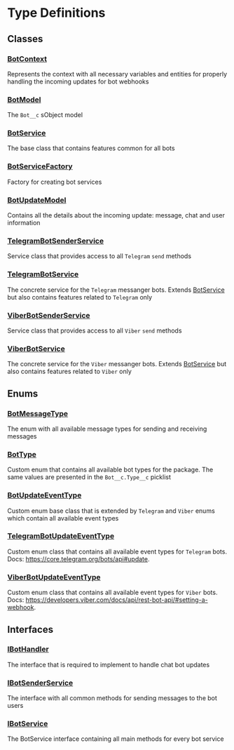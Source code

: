 # Type Definitions

## Classes

### [BotContext](/types/Classes/BotContext.md)

Represents the context with all necessary variables and entities for properly handling the incoming updates for bot webhooks

### [BotModel](/types/Classes/BotModel.md)

The `Bot__c` sObject model

### [BotService](/types/Classes/BotService.md)

The base class that contains features common for all bots

### [BotServiceFactory](/types/Classes/BotServiceFactory.md)

Factory for creating bot services

### [BotUpdateModel](/types/Classes/BotUpdateModel.md)

Contains all the details about the incoming update: message, chat and user information

### [TelegramBotSenderService](/types/Classes/TelegramBotSenderService.md)

Service class that provides access to all `Telegram` `send` methods

### [TelegramBotService](/types/Classes/TelegramBotService.md)

The concrete service for the `Telegram` messanger bots. Extends [BotService](/types/Classes/BotService.md) but also contains features related to `Telegram` only

### [ViberBotSenderService](/types/Classes/ViberBotSenderService.md)

Service class that provides access to all `Viber` `send` methods

### [ViberBotService](/types/Classes/ViberBotService.md)

The concrete service for the `Viber` messanger bots. Extends [BotService](/types/Classes/BotService.md) but also contains features related to `Viber` only

## Enums

### [BotMessageType](/types/Enums/BotMessageType.md)

The enum with all available message types for sending and receiving messages

### [BotType](/types/Enums/BotType.md)

Custom enum that contains all available bot types for the package. The same values are presented in the `Bot__c.Type__c` picklist

### [BotUpdateEventType](/types/Enums/BotUpdateEventType.md)

Custom enum base class that is extended by `Telegram` and `Viber` enums which contain all available event types

### [TelegramBotUpdateEventType](/types/Enums/TelegramBotUpdateEventType.md)

Custom enum class that contains all available event types for `Telegram` bots. Docs: https://core.telegram.org/bots/api#update.

### [ViberBotUpdateEventType](/types/Enums/ViberBotUpdateEventType.md)

Custom enum class that contains all available event types for `Viber` bots. Docs: https://developers.viber.com/docs/api/rest-bot-api/#setting-a-webhook.

## Interfaces

### [IBotHandler](/types/Interfaces/IBotHandler.md)

The interface that is required to implement to handle chat bot updates

### [IBotSenderService](/types/Interfaces/IBotSenderService.md)

The interface with all common methods for sending messages to the bot users

### [IBotService](/types/Interfaces/IBotService.md)

The BotService interface containing all main methods for every bot service
